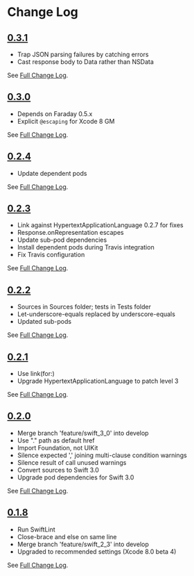 # Change Log

## [0.3.1](https://github.com/royratcliffe/FaradayHAL/tree/0.3.1)

- Trap JSON parsing failures by catching errors
- Cast response body to Data rather than NSData

See [Full Change Log](https://github.com/royratcliffe/FaradayHAL/compare/0.3.0...0.3.1).

## [0.3.0](https://github.com/royratcliffe/FaradayHAL/tree/0.3.0)

- Depends on Faraday 0.5.x
- Explicit `@escaping` for Xcode 8 GM

See [Full Change Log](https://github.com/royratcliffe/FaradayHAL/compare/0.2.4...0.3.0).

## [0.2.4](https://github.com/royratcliffe/FaradayHAL/tree/0.2.4)

- Update dependent pods

See [Full Change Log](https://github.com/royratcliffe/FaradayHAL/compare/0.2.3...0.2.4).

## [0.2.3](https://github.com/royratcliffe/FaradayHAL/tree/0.2.3)

- Link against HypertextApplicationLanguage 0.2.7 for fixes
- Response.onRepresentation escapes
- Update sub-pod dependencies
- Install dependent pods during Travis integration
- Fix Travis configuration

See [Full Change Log](https://github.com/royratcliffe/FaradayHAL/compare/0.2.2...0.2.3).

## [0.2.2](https://github.com/royratcliffe/FaradayHAL/tree/0.2.2)

- Sources in Sources folder; tests in Tests folder
- Let-underscore-equals replaced by underscore-equals
- Updated sub-pods

See [Full Change Log](https://github.com/royratcliffe/FaradayHAL/compare/0.2.1...0.2.2).

## [0.2.1](https://github.com/royratcliffe/FaradayHAL/tree/0.2.1)

- Use link(for:)
- Upgrade HypertextApplicationLanguage to patch level 3

See [Full Change Log](https://github.com/royratcliffe/FaradayHAL/compare/0.2.0...0.2.1).

## [0.2.0](https://github.com/royratcliffe/FaradayHAL/tree/0.2.0)

- Merge branch 'feature/swift_3_0' into develop
- Use "." path as default href
- Import Foundation, not UIKit
- Silence expected ',' joining multi-clause condition warnings
- Silence result of call unused warnings
- Convert sources to Swift 3.0
- Upgrade pod dependencies for Swift 3.0

See [Full Change Log](https://github.com/royratcliffe/FaradayHAL/compare/0.1.8...0.2.0).

## [0.1.8](https://github.com/royratcliffe/FaradayHAL/tree/0.1.8)

- Run SwiftLint
- Close-brace and else on same line
- Merge branch 'feature/swift_2_3' into develop
- Upgraded to recommended settings (Xcode 8.0 beta 4)

See [Full Change Log](https://github.com/royratcliffe/FaradayHAL/compare/0.1.7...0.1.8).
